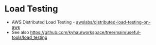 # Load Testing

- AWS Distributed Load Testing - [awslabs/distributed-load-testing-on-aws](https://github.com/awslabs/distributed-load-testing-on-aws)
- See also https://github.com/kyhau/workspace/tree/main/useful-tools/load_testing
